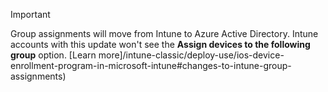 >[!Important]
>Group assignments will move from Intune to Azure Active Directory. Intune accounts with this update won't see the **Assign devices to the following group** option. [Learn more]/intune-classic/deploy-use/ios-device-enrollment-program-in-microsoft-intune#changes-to-intune-group-assignments)
